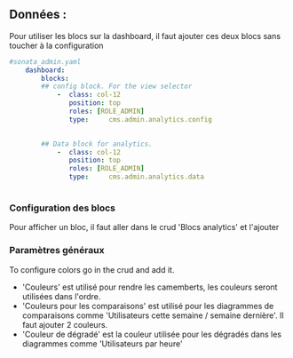 ## Données :     
Pour utiliser les blocs sur la dashboard, il faut ajouter ces deux blocs sans toucher à la configuration       
    
```yaml   
#sonata_admin.yaml
    dashboard:
        blocks:
        ## config block. For the view selector
            -  class: col-12
               position: top
               roles: [ROLE_ADMIN]
               type:     cms.admin.analytics.config
    

        ## Data block for analytics.
            -  class: col-12
               position: top
               roles: [ROLE_ADMIN]
               type:     cms.admin.analytics.data
    
```   
### Configuration des blocs
 
Pour afficher un bloc, il faut aller dans le crud 'Blocs analytics' et l'ajouter

### Paramètres généraux

To configure colors go in the crud and add it.

   - 'Couleurs' est utilisé pour rendre les camemberts, les couleurs seront utilisées dans l'ordre.
   - 'Couleurs pour les comparaisons' est utilisé pour les diagrammes de comparaisons comme 'Utilisateurs cette semaine / semaine dernière'. Il faut ajouter 2 couleurs.
   - 'Couleur de dégradé' est la couleur utilisée pour les dégradés dans les diagrammes comme 'Utilisateurs par heure'
